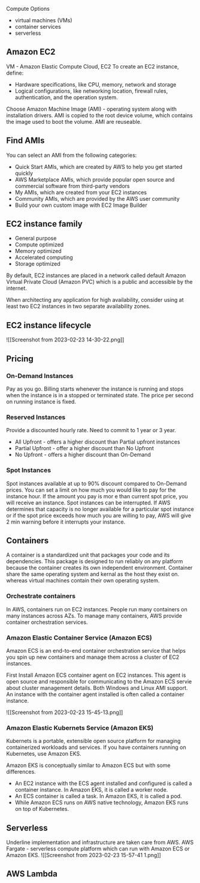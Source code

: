 
Compute Options 
- virtual machines (VMs)
- container services
- serverless

## Amazon EC2

VM - Amazon Elastic Compute Cloud, EC2
To create an EC2 instance, define:
- Hardware specifications, like CPU, memory, network and storage
- Logical configurations, like networking location, firewall rules, authentication, and the operation system.

Choose Amazon Machine Image (AMI) - operating system along with installation drivers.
AMI is copied to the root device volume, which contains the image used to boot the volume.
AMI are reuseable. 

## Find AMIs

You can select an AMI from the following categories:

-   Quick Start AMIs, which are created by AWS to help you get started quickly
-   AWS Marketplace AMIs, which provide popular open source and commercial software from third-party vendors
-   My AMIs, which are created from your EC2 instances
-   Community AMIs, which are provided by the AWS user community
-   Build your own custom image with EC2 Image Builder

## EC2 instance family
- General purpose
- Compute optimized
- Memory optimized
- Accelerated computing
- Storage optimized

By default, EC2 instances are placed in a network called default Amazon Virtual Private Cloud (Amazon PVC) which is a public and accessible by the internet.

When architecting any application for high availability, consider using at least two EC2 instances in two separate availability zones.

## EC2 instance lifecycle

![[Screenshot from 2023-02-23 14-30-22.png]]

## Pricing

### On-Demand Instances
Pay as you go. Billing starts whenever the instance is running and stops when the instance is in a stopped or terminated state. The price per second on running instance is fixed.

### Reserved Instances 

Provide a discounted hourly rate. Need to commit to 1 year or 3 year.
- All Upfront - offers a higher discount than Partial upfront instances
- Partial Upfront - offer a higher discount than No Upfront
- No Upfront - offers a higher discount than On-Demand

### Spot Instances

Spot instances available at up to 90% discount compared to On-Demand prices. You can set a limit on how much you would like to pay for the instance hour. If the amount you pay is mor e than current spot price, you will receive an instance. 
Spot instances can be interrupted. If AWS determines that capacity is no longer available for a particular spot instance or if the spot price exceeds how much you are willing to pay, AWS will give 2 min warning before it interrupts your instance.

## **Containers**

A container is a standardized unit that packages your code and its dependencies. This package is designed to run reliably on any platform because the container creates its own independent environment. 
Container share the same operating system and kernal as the host they exist on. whereas virtual machines contain their own operating system. 

### Orchestrate containers
In AWS, containers run on EC2 instances. People run many containers on many instances across AZs. To manage many containers, AWS provide container orchestration services.

### Amazon Elastic Container Service (Amazon ECS)

Amazon ECS is an end-to-end container orchestration service that helps you spin up new containers and manage them across a cluster of EC2 instances.

First Install Amazon ECS container agent on EC2 instances. This agent is open source and responsible for communicating to the Amazon ECS servie about cluster management details.
Both Windows and Linux AMI support. 
An instance with the container agent installed is often called a container instance.

![[Screenshot from 2023-02-23 15-45-13.png]]

### Amazon Elastic Kubernets Service (Amazon EKS)

Kubernets is a portable, extensible open source platform for managing containerized workloads and services. If you have containers running on Kubernetes, use Amazon EKS.

Amazon EKS is conceptually similar to Amazon ECS but with some differences.

-   An EC2 instance with the ECS agent installed and configured is called a container instance. In Amazon EKS, it is called a worker node.
-   An ECS container is called a task. In Amazon EKS, it is called a pod.
-   While Amazon ECS runs on AWS native technology, Amazon EKS runs on top of Kubernetes.

## Serverless

Underline implementation and infrastructure are taken care from AWS. 
AWS Fargate - serverless compute platform which can run with Amazon ECS or Amazon EKS.
![[Screenshot from 2023-02-23 15-57-41 1.png]]

## AWS Lambda

